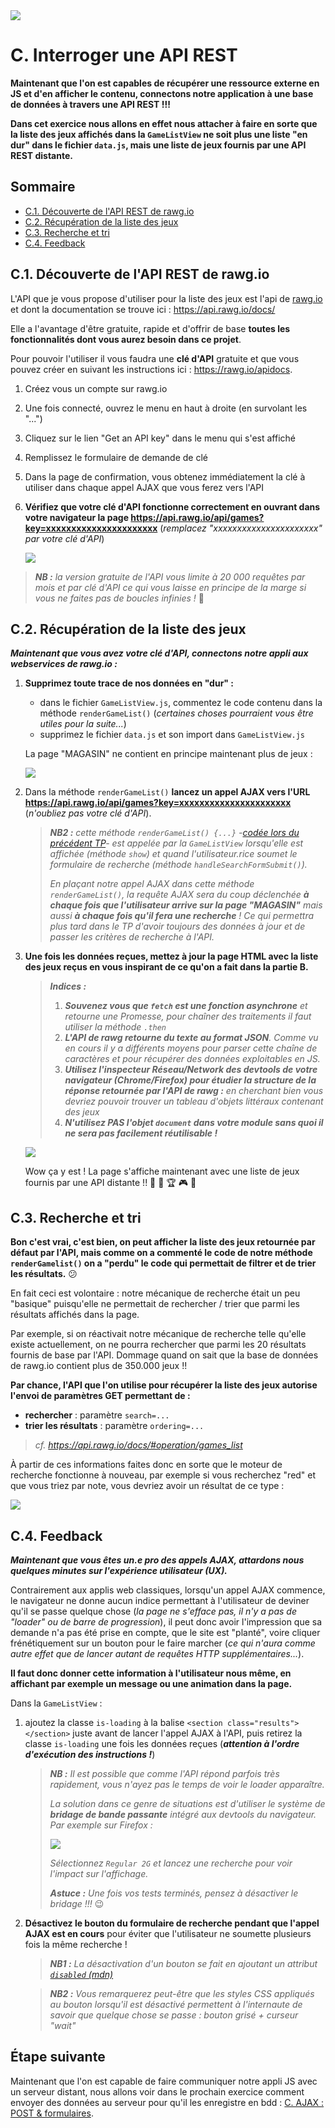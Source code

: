 <img src="images/readme/header-small.jpg" >

# C. Interroger une API REST <!-- omit in toc -->

**Maintenant que l'on est capables de récupérer une ressource externe en JS et d'en afficher le contenu, connectons notre application à une base de données à travers une API REST !!!**

**Dans cet exercice nous allons en effet nous attacher à faire en sorte que la liste des jeux affichés dans la `GameListView` ne soit plus une liste "en dur" dans le fichier `data.js`, mais une liste de jeux fournis par une API REST distante.**


## Sommaire <!-- omit in toc -->
- [C.1. Découverte de l'API REST de rawg.io](#c1-découverte-de-lapi-rest-de-rawgio)
- [C.2. Récupération de la liste des jeux](#c2-récupération-de-la-liste-des-jeux)
- [C.3. Recherche et tri](#c3-recherche-et-tri)
- [C.4. Feedback](#c4-feedback)


## C.1. Découverte de l'API REST de rawg.io
L'API que je vous propose d'utiliser pour la liste des jeux est l'api de [rawg.io](https://rawg.io/) et dont la documentation se trouve ici : https://api.rawg.io/docs/

Elle a l'avantage d'être gratuite, rapide et d'offrir de base **toutes les fonctionnalités dont vous aurez besoin dans ce projet**.

Pour pouvoir l'utiliser il vous faudra une **clé d'API** gratuite et que vous pouvez créer en suivant les instructions ici : https://rawg.io/apidocs.
1. Créez vous un compte sur rawg.io
2. Une fois connecté, ouvrez le menu en haut à droite (en survolant les "...")
3. Cliquez sur le lien "Get an API key" dans le menu qui s'est affiché
4. Remplissez le formulaire de demande de clé
5. Dans la page de confirmation, vous obtenez immédiatement la clé à utiliser dans chaque appel AJAX que vous ferez vers l'API
6. **Vérifiez que votre clé d'API fonctionne correctement en ouvrant dans votre navigateur la page https://api.rawg.io/api/games?key=xxxxxxxxxxxxxxxxxxxxxx** (_remplacez "xxxxxxxxxxxxxxxxxxxxxx" par votre clé d'API_)

	<img src="images/readme/rawg-games.png" >

> _**NB :** la version gratuite de l'API vous limite à 20 000 requêtes par mois et par clé d'API ce qui vous laisse en principe de la marge si vous ne faites pas de boucles infinies !_ 😬

## C.2. Récupération de la liste des jeux

_**Maintenant que vous avez votre clé d'API, connectons notre appli aux webservices de rawg.io :**_

1. **Supprimez toute trace de nos données en "dur" :**
	- dans le fichier `GameListView.js`, commentez le code contenu dans la méthode `renderGameList()` (_certaines choses pourraient vous être utiles pour la suite..._)
	- supprimez le fichier `data.js` et son import dans `GameListView.js`

	La page "MAGASIN" ne contient en principe maintenant plus de jeux :

	<img src="images/readme/gamelist-vide.png">

2. Dans la méthode `renderGameList()` **lancez un appel AJAX vers l'URL https://api.rawg.io/api/games?key=xxxxxxxxxxxxxxxxxxxxxx** (_n'oubliez pas votre clé d'API_).

	> _**NB2 :** cette méthode `renderGameList() {...}` -[codée lors du précédent TP](https://gitlab.univ-lille.fr/js/tp3/-/blob/main/E-poo-avancee.md#e5-gamelist)- est appelée par la `GameListView` lorsqu'elle est affichée (méthode `show`) et quand l'utilisateur.rice soumet le formulaire de recherche (méthode `handleSearchFormSubmit()`)._
	>
	> _En plaçant notre appel AJAX dans cette méthode `renderGameList()`, la requête AJAX sera du coup déclenchée **à chaque fois que l'utilisateur arrive sur la page "MAGASIN"** mais aussi **à chaque fois qu'il fera une recherche** ! Ce qui permettra plus tard dans le TP d'avoir toujours des données à jour et de passer les critères de recherche à l'API._

3. **Une fois les données reçues, mettez à jour la page HTML avec la liste des jeux reçus en vous inspirant de ce qu'on a fait dans la partie B.**

	> _**Indices :**_
	> 1. _**Souvenez vous que `fetch` est une fonction asynchrone** et retourne une Promesse, pour chaîner des traitements il faut utiliser la méthode `.then`_
	> 2. _**L'API de rawg retourne du texte au format JSON**. Comme vu en cours il y a différents moyens pour parser cette chaîne de caractères et pour récupérer des données exploitables en JS._
	> 3. _**Utilisez l'inspecteur Réseau/Network des devtools de votre navigateur (Chrome/Firefox) pour étudier la structure de la réponse retournée par l'API de rawg :** en cherchant bien vous devriez pouvoir trouver un tableau d'objets littéraux contenant des jeux_
	> 4. _**N'utilisez PAS l'objet `document` dans votre module sans quoi il ne sera pas facilement réutilisable !**_

	<img src="images/readme/gamelist-complete.png">

	Wow ça y est ! La page s'affiche maintenant avec une liste de jeux fournis par une API distante !! 🤘 🎉 🏆 🎮 🍻

## C.3. Recherche et tri

**Bon c'est vrai, c'est bien, on peut afficher la liste des jeux retournée par défaut par l'API, mais comme on a commenté le code de notre méthode `renderGamelist()` on a "perdu" le code qui permettait de filtrer et de trier les résultats.** 😕

En fait ceci est volontaire : notre mécanique de recherche était un peu "basique" puisqu'elle ne permettait de rechercher / trier que parmi les résultats affichés dans la page.

Par exemple, si on réactivait notre mécanique de recherche telle qu'elle existe actuellement, on ne pourra rechercher que parmi les 20 résultats fournis de base par l'API. Dommage quand on sait que la base de données de rawg.io contient plus de 350.000 jeux !!

**Par chance, l'API que l'on utilise pour récupérer la liste des jeux autorise l'envoi de paramètres GET permettant de :**
- **rechercher** : paramètre `search=...`
- **trier les résultats** : paramètre `ordering=...`

> _cf. https://api.rawg.io/docs/#operation/games_list_

À partir de ces informations faites donc en sorte que le moteur de recherche fonctionne à nouveau, par exemple si vous recherchez "red" et que vous triez par note, vous devriez avoir un résultat de ce type :

<img src="images/readme/gamelist-recherche.png">


## C.4. Feedback
_**Maintenant que vous êtes un.e pro des appels AJAX, attardons nous quelques minutes sur l'expérience utilisateur (UX).**_

Contrairement aux applis web classiques, lorsqu'un appel AJAX commence, le navigateur ne donne aucun indice permettant à l'utilisateur de deviner qu'il se passe quelque chose (_la page ne s'efface pas, il n'y a pas de "loader" ou de barre de progression_), il peut donc avoir l'impression que sa demande n'a pas été prise en compte, que le site est "planté", voire cliquer frénétiquement sur un bouton pour le faire marcher (_ce qui n'aura comme autre effet que de lancer autant de requêtes HTTP supplémentaires..._).

**Il faut donc donner cette information à l'utilisateur nous même, en affichant par exemple un message ou une animation dans la page.**

Dans la `GameListView` :
1. ajoutez la classe `is-loading` à la balise `<section class="results"></section>` juste avant de lancer l'appel AJAX à l'API, puis retirez la classe `is-loading` une fois les données reçues (_**attention à l'ordre d'exécution des instructions !**_)

	> _**NB :** Il est possible que comme l'API répond parfois très rapidement, vous n'ayez pas le temps de voir le loader apparaître._
	>
	> _La solution dans ce genre de situations est d'utiliser le système de **bridage de bande passante** intégré aux devtools du navigateur. Par exemple sur Firefox :_
	>
	> <img src="images/readme/firefox-throttle.png">
	>
	> _Sélectionnez `Regular 2G` et lancez une recherche pour voir l'impact sur l'affichage._
	>
	> _**Astuce :** Une fois vos tests terminés, pensez à désactiver le bridage !!!_ :wink:

2. **Désactivez le bouton du formulaire de recherche pendant que l'appel AJAX est en cours** pour éviter que l'utilisateur ne soumette plusieurs fois la même recherche !

	> _**NB1 :** La désactivation d'un bouton se fait en ajoutant un attribut [`disabled` (mdn)](https://developer.mozilla.org/fr/docs/Web/HTML/Attributes/disabled)_

	> _**NB2 :** Vous remarquerez peut-être que les styles CSS appliqués au bouton lorsqu'il est désactivé permettent à l'internaute de savoir que quelque chose se passe : bouton grisé + curseur "wait"_

## Étape suivante  <!-- omit in toc -->
Maintenant que l'on est capable de faire communiquer notre appli JS avec un serveur distant, nous allons voir dans le prochain exercice comment envoyer des données au serveur pour qu'il les enregistre en bdd : [C. AJAX : POST & formulaires](C-post.md).
